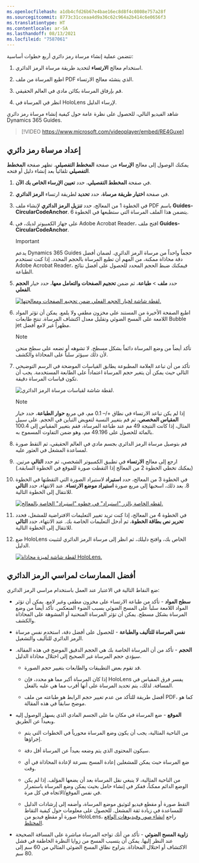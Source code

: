 ```yaml
---
ms.openlocfilehash: a1db4cfd26b67e4bae16ec8d8f4c0808e757a28f
ms.sourcegitcommit: 8773c31cceaa4d9a36c62c964a2b414c6e0656f3
ms.translationtype: HT
ms.contentlocale: ar-SA
ms.lasthandoff: 08/13/2021
ms.locfileid: "7587061"
---
```

تتضمن عملية إنشاء مرساة رمز دائري أربع خطوات أساسية:

1. استخدام معالج **الارتساء** لتحديد طريقة مرساة الرمز الدائري.

1. اطبع المرساة من ملف PDF الذي ينشئه معالج الارتساء.

1. قم بإرفاق المرساة بكائن مادي في العالم الحقيقي.

1. انظر في المرساة في HoloLens لإرساء الدليل.

شاهد الفيديو التالي، للحصول على نظرة عامة حول كيفية إنشاء مرساة رمز دائري Dynamics 365 Guides.

> [!VIDEO https://www.microsoft.com/videoplayer/embed/RE4Guxe]

## <a name="set-up-a-circular-code-anchor"></a>إعداد مرساة رمز دائري
يمكنك الوصول إلى معالج **الإرساء** من صفحة **المخطط التفصيلي**. تظهر صفحة **المخطط التفصيلي** تلقائياً بعد إنشاء دليل أو فتحه.

1. في صفحة **المخطط التفصيلي**، حدد **تعيين الإرساء الخاص بك الآن**.

1. في صفحة **اختيار طريقة مرساة**، حدد **تحديد** لطريقة ارتساء **الرمز الدائري**.

1. في الخطوة 1 من المعالج، حدد **تنزيل الرمز الدائري** لإنشاء ملف PDF باسم **Guides-CircularCodeAnchor**. يتضمن هذا الملف المرساة التي ستطبعها في الخطوة 6.

1. على جهاز الكمبيوتر لديك، في Adobe Acrobat Reader، افتح ملف **Guides-CircularCodeAnchor**.

    > [!IMPORTANT]
    > يدعم Dynamics 365 Guides حجماً واحداً من مرساة الرمز الدائري. لضمان أفضل دقة محاذاة ممكنة، من المهم أن تطبع المرساة بالحجم المحدد. إذا كنت تستخدم Adobe Acrobat Reader، فيمكنك ضبط الحجم المحدد للحصول على أفضل نتائج الطباعة.

1. حدد **ملف** > **طباعة**، ثم ضمن **تحجيم الصفحات والتعامل معها**، حدد خيار **الحجم الفعلي**.

    [![لقطة شاشة لخيار الحجم الفعلي ضمن تحجيم الصفحات ومعالجتها.](../media/adobe-actual-size.png)](../media/adobe-actual-size.png#lightbox)

1. اطبع الصفحة الأخيرة من المستند على مخزون مطفي ولا يلمع. يمكن أن تؤثر المواد اللامعة على المسح الضوئي وتقليل معدل اكتشاف المرساة. تنتج طابعات Bubble jet مظهراً غير لامع أفضل.

    > [!NOTE]
    > تأكد أيضاً من وضع المرساة دائماً بشكل مسطح. لا تشوهه أو تضعه على سطح منحن لأن ذلك سيؤثر سلباً على المحاذاة والكشف.

1. تأكد من أن تباعد العلامة المطبوعة يطابق القياسات الموضحة في الرسم التوضيحي التالي حيث يمكن أن يتغير حجم المرساة اعتماداً على الطابعة المستخدمة. يجب أن تكون قياسات المرساة دقيقة.

    ![لقطة شاشة لقياسات مرساة الرمز الدائري.](../media/circular-code-measurements.png)

    > [!NOTE]
    > إذا لم يكن تباعد الارتساء في نطاق +/– 0.1 مم، في مربع **حوار الطباعة**، حدد خيار **المقياس المخصص**، ثم قم بتغيير النسبة لتعويض التباين في الحجم. على سبيل المثال، إذا كانت النتيجة 49 مم عند طباعة المرساة، فقم بتغيير المقياس إلى 100.4 بالمائة للحصول على 49.196 مم، وهو ضمن التفاوت المسموح به.

1. قم بتوصيل مرساة الرمز الدائري بجسم مادي في العالم الحقيقي، ثم التقط صورة لمساعدة المشغل في العثور عليه.

1. ارجع إلى معالج **الارتساء** في تطبيق الكمبيوتر الشخصي، ثم حدد **التالي** مرتين. (يمكنك تخطي الخطوة 2 من المعالج إذا التقطت صورة للموقع في الخطوة السابقة.)

1. في الخطوة 3 من المعالج، حدد **استيراد** لاستيراد الصورة التي التقطتها في الخطوة 8. بعد ذلك، اسحبها إلى مربع صورة **استيراد موضع الارتساء**. عند الانتهاء، حدد **التالي** للانتقال إلى الخطوة التالية.

    [![لقطه الخاصة بالزر "استيراد" في خطوه "استيراد" الخاصة بالمعالج.](../media/qr-code-import-photo.png)](../media/qr-code-import-photo.png#lightbox)

1. في الخطوة 4 من المعالج، إذا كنت تريد تغيير التعليمات الافتراضية للمشغل، فحدد **تحرير نص بطاقة الخطوة**، ثم أدخل التعليمات الخاصة بك. عند الانتهاء، حدد **التالي** للانتقال إلى الخطوة التالية.

1. ضع HoloLens الخاص بك، وافتح دليلك، ثم انظر إلى مرساة الرمز الدائري لتثبيت الدليل.

    [![لقطة شاشة لميزة محاذاة HoloLens.](../media/circular-code-align-hololens.png)](../media/circular-code-align-hololens.png#lightbox)

## <a name="best-practices-for-circular-code-anchors"></a>أفضل الممارسات لمراسي الرمز الدائري
ضع النقاط التالية في الاعتبار عند العمل باستخدام مراسي الرمز الدائري:

- **سطح المواد** - تأكد من طباعة الارتساء على مخزون مطفي وغير لامع. يمكن أن تؤثر المواد اللامعة سلباً على المسح الضوئي بسبب الضوء المنعكس. تأكد أيضاً من وضع المرساة بشكل مسطح. يمكن أن تؤثر المرساة المنحنية أو المشوهة على المحاذاة والكشف.

- **نفس المرساة للتأليف والطباعة** - للحصول على أفضل دقة، استخدم نفس مرساة الرمز الدائري للتأليف والتشغيل.

- **الحجم** - تأكد من أن المرساة الخاصة بك هي الحجم الدقيق الموضح في هذه المقالة. سيؤدي حجم المرساة غير الصحيح إلى اختلال محاذاة الدليل.

    - قد تقوم بعض التطبيقات والطابعات بتغيير حجم الصورة.
    
    - إذا كان المرساة أكبر مما هو محدد، فإن HoloLens يفسر فرق المقياس في المسافة. لذلك، يتم تحديد المرساة على أنها أقرب مما هي عليه بالفعل.
    
    - أفضل طريقة للتأكد من عدم تغيير حجم الرابط هو طباعته من ملف PDF، كما هو موضح سابقاً في هذه المقالة.

- **الموقع** - ضع المرساة في مكان ما على الجسم المادي الذي يسهل الوصول إليه وبعيداً عن الطريق.

    - من الناحية المثالية، يجب أن يكون وضع المرساة محورياً في الخطوات التي يتم إجراؤها.
    
    - سيكون المحتوى الذي يتم وضعه بعيداً عن المرساة أقل دقة.
    
    - ضع المرساة حيث يمكن للمشغلين إعادة المسح بسرعة لإعادة المحاذاة في أي وقت.
     
    - من الناحية المثالية، لا ينبغي نقل المرساة بعد أن يضعها المؤلف. إذا لم يكن الوضع الدائم ممكناً، ففكر في إنشاء حامل بحيث يمكن وضع المرساة باستمرار في نفس الموقع/الاتجاه في كل مرة.
     
    - التقط صورة أو مقطع فيديو لتوثيق موضع المرساة، وأضفه إلى إرشادات الدليل للمساعدة في زيادة ثقة المشغل. للحصول على معلومات حول كيفية التقاط صورة أو مقطع فيديو من HoloLens، راجع [إنشاء صور وفيديوهات الواقع المختلط](/hololens/holographic-photos-and-videos/?azure-portal=true).

- **زاوية المسح الضوئي** - تأكد من أنك تواجه المرساة مباشرة على المسافة الصحيحة عند النظر إليها. يمكن أن يتسبب المسح من زوايا النظرة الخاطفة في فشل الاكتشاف أو اختلال المحاذاة. يتراوح نطاق المسح الضوئي المثالي من 60 سم إلى 80 سم.